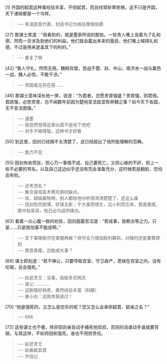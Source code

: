 
[1] 齐国的弑君这种事经验丰富，不但弑君，而且经常斩草除根，这不只是齐国，天下诸侯都是一个鸟样。
>--- 有请民意代表，封适书记为格拉摩根伯爵<br>

[27] 那谋士笑道：“我看到的，就是墨家所说的那些。一些贵人嘴上说着为了礼和德，然而一旦涉及到他们的利益，他们就会露出本来的面目，他们嘴上喊得礼和德，不过是用来遮盖其下的利的。”
>--- 重复了啊<br>

[42] “鲁人守礼，然而无用。魏韩背盟，苦战于楚、赵、中山，南济水一战与赢邑一战，魏人必惊，不敢干涉。”
>--- 燕国毫无存在感……<br>

[46] 那谋士意味深长地一笑，说道：“为君者，岂愿贵胄强盛？贵胄强，则君弱。君欲强，必怒贵胄，岂不闻数年前因为楚地变法屈宜咎奔魏之事？如今天下各国，无不变法图强。”
>--- 通墨<br>
>--- 我忽然觉得这家伙莫不是地下党吧<br>
>--- 对手不被降智。这种书才好看<br>

[50] 到这里，田剡已经搞不太清楚了，这已经超出了他所能理解的范畴。
>--- 能力不足<br>

[55] 田剡有些慌张，担心万一事情不成，自己要死亡。又担心做的不好，担上一些不必要的骂名。以及自己这边似乎还没有完全准备充分，这时候若是翻脸，恐怕会失败。
>--- 还考虑名？<br>
>--- 集合袁绍袁术两兄弟的缺点。<br>
>--- 哇，超级废物啊，别人都给他分析得清清楚楚了，还这么废<br>
>--- 田剡色厉胆薄，好谋无断；干大事而惜生，见小利而忘命，畏首畏尾，冢中枯骨耳，他日必为适所擒也。<br>

[63] 看着一众心腹一致的劝告，田剡面露苦涩道：“若成事，皆赖汝等之力。只是……只是我怕事不能成啊。”
>--- 天下事哪能尽在掌握再做？拼尽全力增加胜利筹码，对赌时还是要靠莽的<br>
>--- 畏首畏尾，岂能成大事？<br>

[69] 谋士即刻道：“若不禅让，只要夺取宫室，守卫森严，君侯在宫室之内，没有吃喝，总会饿死。”
>--- 赵武灵王：没事，我能多忍两天<br>
>--- 祖父:…………<br>
>--- 这剧情好熟悉，果然经验丰富（斜眼）<br>
>--- 姜小白：这剧本我读过！<br>

[70] “他是饿死的，又怎么是您杀的呢？您又怎么会承担弑君、弑亲之名？”
>--- 666<br>

[72] 这些谋士也不傻，除非田剡亲自动手捅死他叔叔，否则的话谁动手谁就要背锅，与其这样，不如将田和饿死，谁也不用担责任。
>--- 赵武灵王<br>
>--- 赵盾弑其君<br>
>--- 齐恒公<br>
